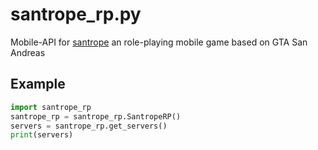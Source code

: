 # santrope_rp.py
Mobile-API for [santrope](https://santrope-rp.com) an role-playing mobile game based on GTA San Andreas

## Example
```python
import santrope_rp
santrope_rp = santrope_rp.SantropeRP()
servers = santrope_rp.get_servers()
print(servers)
```
